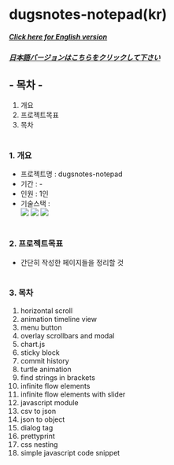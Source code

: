 # dugsnotes-notepad(kr)

##### [Click here for English version](README_EN.md)

##### [日本語バージョンはこちらをクリックして下さい](README_JP.md)

## - 목차 -

1. 개요
2. 프로젝트목표
3. 목차
   </br>
   </br>

### 1. 개요

- 프로젝트명 : dugsnotes-notepad
- 기간 : -
- 인원 : 1인
- 기술스택 : </br>
  <img src="https://img.shields.io/badge/HTML5-E34F26?style=for-the-badge&logo=HTML5&logoColor=white">
  <img src="https://img.shields.io/badge/CSS3-1572B6?style=for-the-badge&logo=CSS3&logoColor=white">
  <img src="https://img.shields.io/badge/Javascript-F7DF1E?style=for-the-badge&logo=Javascript&logoColor=white">
  </br>
  </br>

### 2. 프로젝트목표

- 간단히 작성한 페이지들을 정리할 것
  </br>
  </br>

### 3. 목차

1. horizontal scroll
2. animation timeline view
3. menu button
4. overlay scrollbars and modal
5. chart.js
6. sticky block
7. commit history
8. turtle animation
9. find strings in brackets
10. infinite flow elements
11. infinite flow elements with slider
12. javascript module
13. csv to json
14. json to object
15. dialog tag
16. prettyprint
17. css nesting
18. simple javascript code snippet
